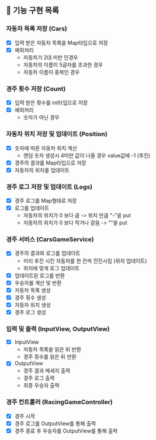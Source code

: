 ## 🎯 기능 구현 목록

### 자동차 목록 저장 (Cars)
- [X] 입력 받은 자동차 목록을 Map타입으로 저장
- [X] 예외처리
    - 자동차가 2대 미만 인경우
    - 자동차의 이름이 5글자를 초과한 경우
    - 자동차 이름이 중복인 경우

### 경주 횟수 저장 (Count)
- [X] 입력 받은 횟수를 int타입으로 저장
- [X] 예외처리
  - 숫자가 아닌 경우


### 자동차 위치 저장 및 업데이트 (Position)
- [X] 숫자에 따른 자동차 위치 계산 
  - 랜덤 숫자 생성시 4미만 값이 나올 경우 value값에 -1 (후진)
- [X] 경주의 결과를 Map타입으로 저장
- [X] 자동차의 위치를 업데이트

### 경주 로그 저장 및 업데이트 (Logs)
- [X] 경주 로그를 Map형태로 저장
- [X] 로그를 업데이트
  - 자동차의 위치가 0 보다 큼 -> 위치 만큼 "-"을 put
  - 자동차의 위치가 0 보다 작거나 같음 -> ""을 put

### 경주 서비스 (CarsGameService)
- [X] 경주의 결과와 로그를 업데이트
  - 미리 후진 시킨 자동차를 한 칸씩 전진시킴 (위치 업데이트)
  - 위치에 맞게 로그 업데이트
- [X] 업데이트된 로그를 반환
- [X] 우승자를 계산 및 반환
- [X] 자동차 목록 생성
- [X] 경주 횟수 생성
- [X] 자동차 위치 생성
- [X] 경주 로그 생성

### 입력 및 출력 (InputView, OutputView)
- [X] InputView
  - 자동차 목록을 읽은 뒤 반환
  - 경주 횟수를 읽은 뒤 반환
- [X] OutputView
  - 경주 결과 메세지 출력
  - 경주 로그 출력
  - 최종 우승자 출력

### 경주 컨트롤러 (RacingGameController)
- [X] 경주 시작
- [X] 경주 로그를 OutputView를 통해 출력
- [X] 경주 종료 후 우승자를 OutputView를 통해 출력